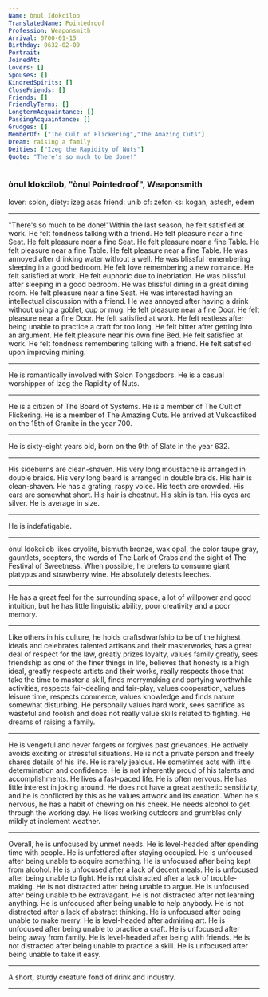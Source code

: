 ```yaml
---
Name: ònul Idokcilob
TranslatedName: Pointedroof
Profession: Weaponsmith    
Arrival: 0700-01-15
Birthday: 0632-02-09
Portrait:
JoinedAt: 
Lovers: []
Spouses: []
KindredSpirits: []
CloseFriends: []
Friends: []
FriendlyTerms: []
LongtermAcquaintance: []
PassingAcquaintance: []
Grudges: []
MemberOf: ["The Cult of Flickering","The Amazing Cuts"]
Dream: raising a family
Deities: ["Izeg the Rapidity of Nuts"]
Quote: "There's so much to be done!"
---
```


### ònul Idokcilob, "ònul Pointedroof", Weaponsmith 

lover: solon,
diety: izeg asas
friend: unib
cf: zefon
ks: kogan, astesh, edem
 
***

"There's so much to be done!"Within the last season, he felt satisfied at work. He felt fondness talking with a friend. He felt pleasure near a fine Seat. He felt pleasure near a fine Seat. He felt pleasure near a fine Table. He felt pleasure near a fine Table. He felt pleasure near a fine Table. He was annoyed after drinking water without a well. He was blissful remembering sleeping in a good bedroom. He felt love remembering a new romance. He felt satisfied at work. He felt euphoric due to inebriation. He was blissful after sleeping in a good bedroom. He was blissful dining in a great dining room. He felt pleasure near a fine Seat. He was interested having an intellectual discussion with a friend. He was annoyed after having a drink without using a goblet, cup or mug. He felt pleasure near a fine Door. He felt pleasure near a fine Door. He felt satisfied at work. He felt restless after being unable to practice a craft for too long. He felt bitter after getting into an argument. He felt pleasure near his own fine Bed. He felt satisfied at work. He felt fondness remembering talking with a friend. He felt satisfied upon improving mining. 
***

He is romantically involved with Solon Tongsdoors. He is a casual worshipper of Izeg the Rapidity of Nuts. 
***

He is a citizen of The Board of Systems. He is a member of The Cult of Flickering. He is a member of The Amazing Cuts. He arrived at Vukcasfikod on the 15th of Granite in the year 700. 
***

He is sixty-eight years old, born on the 9th of Slate in the year 632. 
***

His sideburns are clean-shaven. His very long moustache is arranged in double braids. His very long beard is arranged in double braids. His hair is clean-shaven. He has a grating, raspy voice. His teeth are crowded. His ears are somewhat short. His hair is chestnut. His skin is tan. His eyes are silver. He is average in size. 
***

He is indefatigable. 
***

ònul Idokcilob likes cryolite, bismuth bronze, wax opal, the color taupe gray, gauntlets, scepters, the words of The Lark of Crabs and the sight of The Festival of Sweetness. When possible, he prefers to consume giant platypus and strawberry wine. He absolutely detests leeches. 
***

He has a great feel for the surrounding space, a lot of willpower and good intuition, but he has little linguistic ability, poor creativity and a poor memory. 
***

Like others in his culture, he holds craftsdwarfship to be of the highest ideals and celebrates talented artisans and their masterworks, has a great deal of respect for the law, greatly prizes loyalty, values family greatly, sees friendship as one of the finer things in life, believes that honesty is a high ideal, greatly respects artists and their works, really respects those that take the time to master a skill, finds merrymaking and partying worthwhile activities, respects fair-dealing and fair-play, values cooperation, values leisure time, respects commerce, values knowledge and finds nature somewhat disturbing. He personally values hard work, sees sacrifice as wasteful and foolish and does not really value skills related to fighting. He dreams of raising a family. 
***

He is vengeful and never forgets or forgives past grievances. He actively avoids exciting or stressful situations. He is not a private person and freely shares details of his life. He is rarely jealous. He sometimes acts with little determination and confidence. He is not inherently proud of his talents and accomplishments. He lives a fast-paced life. He is often nervous. He has little interest in joking around. He does not have a great aesthetic sensitivity, and he is conflicted by this as he values artwork and its creation. When he's nervous, he has a habit of chewing on his cheek. He needs alcohol to get through the working day. He likes working outdoors and grumbles only mildly at inclement weather. 
***

Overall, he is unfocused by unmet needs. He is level-headed after spending time with people. He is unfettered after staying occupied. He is unfocused after being unable to acquire something. He is unfocused after being kept from alcohol. He is unfocused after a lack of decent meals. He is unfocused after being unable to fight. He is not distracted after a lack of trouble-making. He is not distracted after being unable to argue. He is unfocused after being unable to be extravagant. He is not distracted after not learning anything. He is unfocused after being unable to help anybody. He is not distracted after a lack of abstract thinking. He is unfocused after being unable to make merry. He is level-headed after admiring art. He is unfocused after being unable to practice a craft. He is unfocused after being away from family. He is level-headed after being with friends. He is not distracted after being unable to practice a skill. He is unfocused after being unable to take it easy. 
***

A short, sturdy creature fond of drink and industry. 
***
